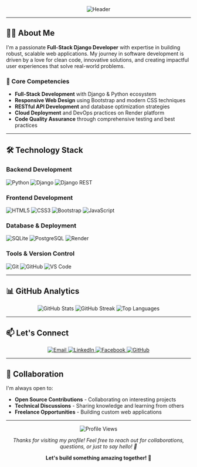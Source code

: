 <div align="center">
  <img src="https://capsule-render.vercel.app/api?type=waving&color=gradient&customColorList=0,2,2,5,30&height=300&section=header&text=Hello,%20I'm%20Jerald!&fontSize=60&animation=fadeIn&fontAlignY=38&desc=Full-Stack%20Django%20Developer%20|%20Python%20Enthusiast%20|%20Problem%20Solver&descAlignY=55&descAlign=50" alt="Header" />
</div>

---

## 👨‍💻 About Me

I'm a passionate **Full-Stack Django Developer** with expertise in building robust, scalable web applications. My journey in software development is driven by a love for clean code, innovative solutions, and creating impactful user experiences that solve real-world problems.

### 🎯 Core Competencies
- **Full-Stack Development** with Django & Python ecosystem
- **Responsive Web Design** using Bootstrap and modern CSS techniques
- **RESTful API Development** and database optimization strategies
- **Cloud Deployment** and DevOps practices on Render platform
- **Code Quality Assurance** through comprehensive testing and best practices

---

## 🛠️ Technology Stack

### **Backend Development**
![Python](https://img.shields.io/badge/Python-3776AB?style=for-the-badge&logo=python&logoColor=white)
![Django](https://img.shields.io/badge/Django-092E20?style=for-the-badge&logo=django&logoColor=white)
![Django REST](https://img.shields.io/badge/Django_REST-ff1709?style=for-the-badge&logoColor=white&color=ff8a65&labelColor=gray)

### **Frontend Development**
![HTML5](https://img.shields.io/badge/HTML5-E34F26?style=for-the-badge&logo=html5&logoColor=white)
![CSS3](https://img.shields.io/badge/CSS3-1572B6?style=for-the-badge&logo=css3&logoColor=white)
![Bootstrap](https://img.shields.io/badge/Bootstrap-563D7C?style=for-the-badge&logo=bootstrap&logoColor=white)
![JavaScript](https://img.shields.io/badge/JavaScript-F7DF1E?style=for-the-badge&logo=javascript&logoColor=black)

### **Database & Deployment**
![SQLite](https://img.shields.io/badge/SQLite-07405E?style=for-the-badge&logo=sqlite&logoColor=white)
![PostgreSQL](https://img.shields.io/badge/PostgreSQL-316192?style=for-the-badge&logo=postgresql&logoColor=white)
![Render](https://img.shields.io/badge/Render-00ADD9?style=for-the-badge&logo=render&logoColor=white)

### **Tools & Version Control**
![Git](https://img.shields.io/badge/Git-F05032?style=for-the-badge&logo=git&logoColor=white)
![GitHub](https://img.shields.io/badge/GitHub-100000?style=for-the-badge&logo=github&logoColor=white)
![VS Code](https://img.shields.io/badge/VS_Code-007ACC?style=for-the-badge&logo=visual-studio-code&logoColor=white)

---

## 📊 GitHub Analytics

<div align="center">
  <img src="https://github-readme-stats.vercel.app/api?username=Huerte&show_icons=true&theme=tokyonight&hide_border=true&bg_color=0D1117&title_color=5ce1e6&icon_color=5ce1e6&text_color=ffffff" alt="GitHub Stats" />
  
  <img src="https://github-readme-streak-stats.herokuapp.com/?user=Huerte&theme=tokyonight&hide_border=true&background=0D1117&stroke=5ce1e6&ring=5ce1e6&fire=5ce1e6&currStreakNum=ffffff&currStreakLabel=ffffff&sideNums=ffffff&sideLabels=ffffff&dates=ffffff" alt="GitHub Streak" />
  
  <img src="https://github-readme-stats.vercel.app/api/top-langs/?username=Huerte&layout=compact&theme=tokyonight&hide_border=true&bg_color=0D1117&title_color=5ce1e6&text_color=ffffff" alt="Top Languages" />
</div>

---

## 📫 Let's Connect

<div align="center">
  <a href="mailto:huertejerald@gmail.com">
    <img src="https://img.shields.io/badge/Gmail-D14836?style=for-the-badge&logo=gmail&logoColor=white" alt="Email" />
  </a>
  <a href="https://www.linkedin.com/in/huertejerald">
    <img src="https://img.shields.io/badge/LinkedIn-0077B5?style=for-the-badge&logo=linkedin&logoColor=white" alt="LinkedIn" />
  </a>
  <a href="https://facebook.com/huertejerald.dev">
    <img src="https://img.shields.io/badge/Facebook-1877F2?style=for-the-badge&logo=facebook&logoColor=white" alt="Facebook" />
  </a>
  <a href="https://github.com/Huerte">
    <img src="https://img.shields.io/badge/GitHub-100000?style=for-the-badge&logo=github&logoColor=white" alt="GitHub" />
  </a>
</div>

---

## 🤝 Collaboration

I'm always open to:
- **Open Source Contributions** - Collaborating on interesting projects
- **Technical Discussions** - Sharing knowledge and learning from others
- **Freelance Opportunities** - Building custom web applications
---

<div align="center">
  <img src="https://komarev.com/ghpvc/?username=Huerte&style=flat-square&color=blue" alt="Profile Views" />
  
  <p><em>Thanks for visiting my profile! Feel free to reach out for collaborations, questions, or just to say hello! 👋</em></p>
  
  <p><strong>Let's build something amazing together! 🚀</strong></p>
</div>
